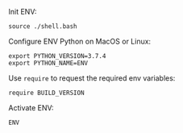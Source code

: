 Init ENV:
```
source ./shell.bash
```
Configure ENV Python on MacOS or Linux:
```
export PYTHON_VERSION=3.7.4
export PYTHON_NAME=ENV
```
Use `require` to request the required env variables:
```
require BUILD_VERSION
```
Activate ENV:
```
ENV
```


